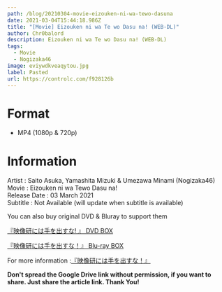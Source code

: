 ```yaml
---
path: /blog/20210304-movie-eizouken-ni-wa-tewo-dasuna
date: 2021-03-04T15:44:18.986Z
title: "[Movie] Eizouken ni wa Te wo Dasu na! (WEB-DL)"
author: Chr0balord
description: Eizouken ni wa Te wo Dasu na! (WEB-DL)
tags:
  - Movie
  - Nogizaka46
image: eviywdkveaqytou.jpg
label: Pasted
url: https://controlc.com/f928126b
---
```

# Format

* MP4 (1080p & 720p)

# Information

Artist : Saito Asuka, Yamashita Mizuki & Umezawa Minami (Nogizaka46) <br>
Movie : Eizouken ni wa Tewo Dasu na!\
Release Date : 03 March 2021\
Subtitle : Not Available (will update when subtitle is available)

You can also buy original DVD & Bluray to support them

[『映像研には手を出すな! 』 DVD BOX](https://www.amazon.co.jp/dp/B08D16VJQ3)

<!--StartFragment-->

[『映像研には手を出すな！』 Blu-ray BOX](https://www.amazon.co.jp/dp/B08D16V8TR/)

For more information :[『映像研には手を出すな！』](https://eizouken-saikyo.com/dvd-movie/)

**Don't spread the Google Drive link without permission, if you want to share. Just share the article link. Thank You!**